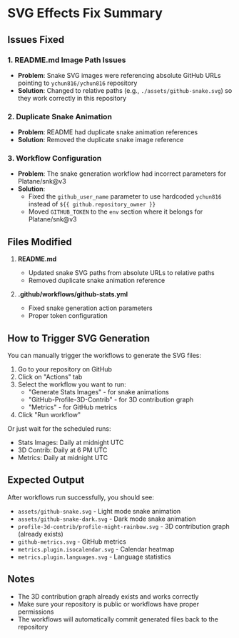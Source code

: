 # SVG Effects Fix Summary

## Issues Fixed

### 1. **README.md Image Path Issues**
- **Problem**: Snake SVG images were referencing absolute GitHub URLs pointing to `ychun816/ychun816` repository
- **Solution**: Changed to relative paths (e.g., `./assets/github-snake.svg`) so they work correctly in this repository

### 2. **Duplicate Snake Animation**
- **Problem**: README had duplicate snake animation references
- **Solution**: Removed the duplicate snake image reference

### 3. **Workflow Configuration**
- **Problem**: The snake generation workflow had incorrect parameters for Platane/snk@v3
- **Solution**: 
  - Fixed the `github_user_name` parameter to use hardcoded `ychun816` instead of `${{ github.repository_owner }}`
  - Moved `GITHUB_TOKEN` to the `env` section where it belongs for Platane/snk@v3

## Files Modified

1. **README.md**
   - Updated snake SVG paths from absolute URLs to relative paths
   - Removed duplicate snake animation reference

2. **.github/workflows/github-stats.yml**
   - Fixed snake generation action parameters
   - Proper token configuration

## How to Trigger SVG Generation

You can manually trigger the workflows to generate the SVG files:

1. Go to your repository on GitHub
2. Click on "Actions" tab
3. Select the workflow you want to run:
   - "Generate Stats Images" - for snake animations
   - "GitHub-Profile-3D-Contrib" - for 3D contribution graph
   - "Metrics" - for GitHub metrics
4. Click "Run workflow"

Or just wait for the scheduled runs:
- Stats Images: Daily at midnight UTC
- 3D Contrib: Daily at 6 PM UTC
- Metrics: Daily at midnight UTC

## Expected Output

After workflows run successfully, you should see:
- `assets/github-snake.svg` - Light mode snake animation
- `assets/github-snake-dark.svg` - Dark mode snake animation
- `profile-3d-contrib/profile-night-rainbow.svg` - 3D contribution graph (already exists)
- `github-metrics.svg` - GitHub metrics
- `metrics.plugin.isocalendar.svg` - Calendar heatmap
- `metrics.plugin.languages.svg` - Language statistics

## Notes

- The 3D contribution graph already exists and works correctly
- Make sure your repository is public or workflows have proper permissions
- The workflows will automatically commit generated files back to the repository
